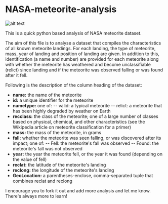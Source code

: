 # NASA-meteorite-analysis

![alt text](https://upload.wikimedia.org/wikipedia/commons/thumb/a/a7/Hoba_meteorite_%2815682150765%29.jpg/330px-Hoba_meteorite_%2815682150765%29.jpg)

This is a quick python based analysis of NASA meteorite dataset.

The aim of this file is to analyse a dataset that compiles the characteristics of all known meteorite landings. For each landing, the type of meteorite, mass, year of landing and position of landing are given. In addition to this, identification (a name and number) are provided for each meteorite along with whether the meteorite has weathered and become unclassifiable (relict) since landing and if the meteorite was observed falling or was found after it fell.


Following is the description of the column heading of the dataset:


* **name:** the name of the meteorite
* **id:** a unique identifier for the meteorite
* **nametype:** one of:
-- valid: a typical meteorite
-- relict: a meteorite that has been highly degraded by weather on Earth
* **recclass:** the class of the meteorite; one of a large number of classes based on physical, chemical, and other characteristics (see the Wikipedia article on meteorite classification for a primer)
* **mass:** the mass of the meteorite, in grams
* **fall:** whether the meteorite was seen falling, or was discovered after its impact; one of:
-- Fell: the meteorite's fall was observed
-- Found: the meteorite's fall was not observed
* **year:** the year the meteorite fell, or the year it was found (depending on the value of fell)
* **reclat:** the latitude of the meteorite's landing
* **reclong:** the longitude of the meteorite's landing
* **GeoLocation:** a parentheses-enclose, comma-separated tuple that combines reclat and reclong


I encourage you to fork it out and add more analysis and let me know. There's always more to learn!
